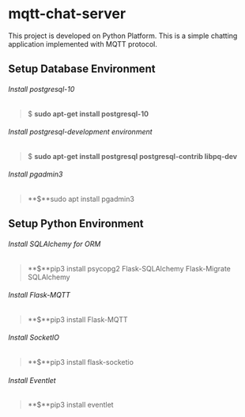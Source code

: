 # mqtt-chat-server

This project is developed on Python Platform. This is a simple chatting application implemented with MQTT protocol.

## Setup Database Environment
###### Install postgresql-10
> $ **sudo apt-get install postgresql-10**

###### Install postgresql-development environment
> $ **sudo apt-get install postgresql postgresql-contrib libpq-dev**

###### Install pgadmin3
> **$**sudo apt install pgadmin3

## Setup Python Environment
###### Install SQLAlchemy for ORM
> **$**pip3 install psycopg2 Flask-SQLAlchemy Flask-Migrate SQLAlchemy

###### Install Flask-MQTT
> **$**pip3 install Flask-MQTT 

###### Install SocketIO
> **$**pip3 install flask-socketio

###### Install Eventlet
> **$**pip3 install eventlet
